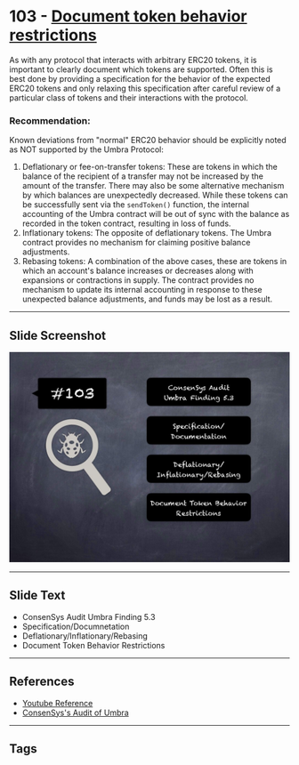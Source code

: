 
# 103 - [Document token behavior restrictions](./Document%20token%20behavior%20restrictions.md)

As with any protocol that interacts with arbitrary ERC20 tokens, it is important to clearly document which tokens are supported. Often this is best done by providing a specification for the behavior of the expected ERC20 tokens and only relaxing this specification after careful review of a particular class of tokens and their interactions with the protocol.


### Recommendation:
Known deviations from "normal" ERC20 behavior should be explicitly noted as NOT supported by the Umbra Protocol: 

1. Deflationary or fee-on-transfer tokens: These are tokens in which the balance of the recipient of a transfer may not be increased by the amount of the transfer. There may also be some alternative mechanism by which balances are unexpectedly decreased. While these tokens can be successfully sent via the `sendToken()` function, the internal accounting of the Umbra contract will be out of sync with the balance as recorded in the token contract, resulting in loss of funds.
2. Inflationary tokens: The opposite of deflationary tokens. The Umbra contract provides no mechanism for claiming positive balance adjustments.
3. Rebasing tokens: A combination of the above cases, these are tokens in which an account's balance increases or decreases along with expansions or contractions in supply. The contract provides no mechanism to update its internal accounting in response to these unexpected balance adjustments, and funds may be lost as a result.
___
## Slide Screenshot
![103.jpg](../../images/8.%20Audit%20Findings%20201/103.jpg)
___
## Slide Text
- ConsenSys Audit Umbra Finding 5.3
- Specification/Documnetation
- Deflationary/Inflationary/Rebasing
- Document Token Behavior Restrictions
___
## References
- [Youtube Reference](https://youtu.be/IXm6JAprhuw?t=176)
- [ConsenSys's Audit of Umbra](https://consensys.net/diligence/audits/2021/03/umbra-smart-contracts/#document-token-behavior-restrictions)
___
## Tags
